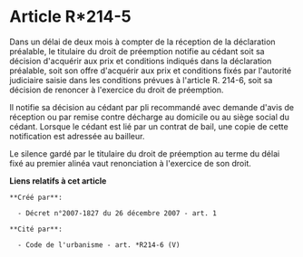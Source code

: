# Article R*214-5

Dans un délai de deux mois à compter de la réception de la déclaration préalable, le titulaire du droit de préemption notifie
au cédant soit sa décision d'acquérir aux prix et conditions indiqués dans la déclaration préalable, soit son offre
d'acquérir aux prix et conditions fixés par l'autorité judiciaire saisie dans les conditions prévues à l'article R. 214-6,
soit sa décision de renoncer à l'exercice du droit de préemption. 

Il notifie sa décision au cédant par pli recommandé avec demande d'avis de réception ou par remise contre décharge au
domicile ou au siège social du cédant. Lorsque le cédant est lié par un contrat de bail, une copie de cette notification est
adressée au bailleur. 

Le silence gardé par le titulaire du droit de préemption au terme du délai fixé au premier alinéa vaut renonciation à
l'exercice de son droit.

**Liens relatifs à cet article**

	**Créé par**:

	  - Décret n°2007-1827 du 26 décembre 2007 - art. 1

	**Cité par**:

	  - Code de l'urbanisme - art. *R214-6 (V)

